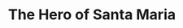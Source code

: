 ---
title: The Hero of Santa Maria
year: 1923
opening_date: 1923-11-24
closing_date: 
layout: productions
image:
image_caption:
image_credit:
playbill:
category:
details:
  Theatre: Theatre Jacksonville
cast:
  The Hero of Santa Maria: James Merryweather Hines
  Bernard P. Foss: Fred Mullikin
  Nathan Fisher: G. E. Muriel
  Martin Fisher: Harwood Rosser
  Elmira Fisher: Isabel Williams
  Theodore Q. Wilkinson: Joseph Marron
  Edward Martin Fisher: W. McL. Christie
crew:
  Director: Harrison Gibbs Prentice
  Scene Arrangement: Mrs. Lee Guest

external_links:
---